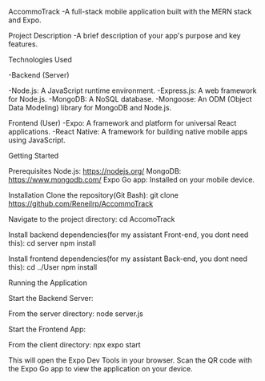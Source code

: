 AccommoTrack
-A full-stack mobile application built with the MERN stack and Expo.

Project Description
-A brief description of your app's purpose and key features.


Technologies Used

-Backend (Server)

-Node.js: A JavaScript runtime environment.
-Express.js: A web framework for Node.js.
-MongoDB: A NoSQL database.
-Mongoose: An ODM (Object Data Modeling) library for MongoDB and Node.js.

Frontend (User)
-Expo: A framework and platform for universal React applications.
-React Native: A framework for building native mobile apps using JavaScript.


Getting Started

Prerequisites
Node.js: https://nodejs.org/
MongoDB: https://www.mongodb.com/
Expo Go app: Installed on your mobile device.


Installation
Clone the repository(Git Bash):
git clone https://github.com/Reneilrp/AccommoTrack

Navigate to the project directory:
cd AccomoTrack

Install backend dependencies(for my assistant Front-end, you dont need this):
cd server
npm install

Install frontend dependencies(for my assistant Back-end, you dont need this):
cd ../User
npm install


Running the Application

Start the Backend Server:

From the server directory:
node server.js

Start the Frontend App:

From the client directory:
npx expo start

This will open the Expo Dev Tools in your browser. Scan the QR code with the Expo Go app to view the application on your device.
